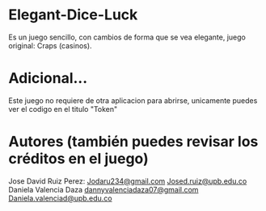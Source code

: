 # Elegant-Dice-Luck
Es un juego sencillo, con cambios de forma que se vea elegante, juego original: Craps (casinos).

# Adicional...
Este juego no requiere de otra aplicacion para abrirse, unicamente puedes ver el codigo en el titulo "Token"

# Autores (también puedes revisar los créditos en el juego)
Jose David Ruiz Perez:
Jodaru234@gmail.com
Josed.ruiz@upb.edu.co
Daniela Valencia Daza
dannyvalenciadaza07@gmail.com
Daniela.valenciad@upb.edu.co
